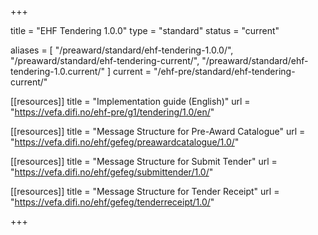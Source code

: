 +++

title = "EHF Tendering 1.0.0"
type = "standard"
status = "current"

aliases = [ "/preaward/standard/ehf-tendering-1.0.0/", "/preaward/standard/ehf-tendering-current/", "/preaward/standard/ehf-tendering-1.0.current/" ]
current = "/ehf-pre/standard/ehf-tendering-current/"

[[resources]]
title = "Implementation guide (English)"
url = "https://vefa.difi.no/ehf-pre/g1/tendering/1.0/en/"

[[resources]]
title = "Message Structure for Pre-Award Catalogue"
url = "https://vefa.difi.no/ehf/gefeg/preawardcatalogue/1.0/"

[[resources]]
title = "Message Structure for Submit Tender"
url = "https://vefa.difi.no/ehf/gefeg/submittender/1.0/"

[[resources]]
title = "Message Structure for Tender Receipt"
url = "https://vefa.difi.no/ehf/gefeg/tenderreceipt/1.0/"

+++
